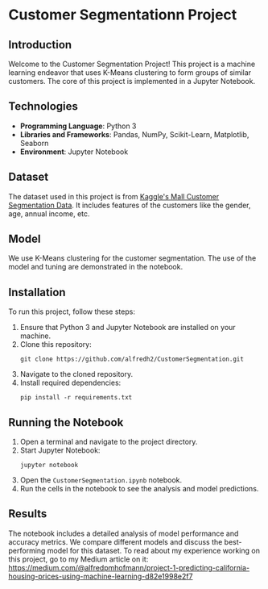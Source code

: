 # Customer Segmentationn Project

## Introduction
Welcome to the Customer Segmentation Project! This project is a machine learning endeavor that uses K-Means clustering to form groups of similar customers. The core of this project is implemented in a Jupyter Notebook.

## Technologies
- **Programming Language**: Python 3
- **Libraries and Frameworks**: Pandas, NumPy, Scikit-Learn, Matplotlib, Seaborn
- **Environment**: Jupyter Notebook

## Dataset
The dataset used in this project is from [Kaggle's Mall Customer Segmentation Data](https://www.kaggle.com/datasets/vjchoudhary7/customer-segmentation-tutorial-in-python). It includes features of the customers like the gender, age, annual income, etc.

## Model
We use K-Means clustering for the customer segmentation. The use of the model and tuning are demonstrated in the notebook.

## Installation
To run this project, follow these steps:
1. Ensure that Python 3 and Jupyter Notebook are installed on your machine.
2. Clone this repository:
   ```
   git clone https://github.com/alfredh2/CustomerSegmentation.git
   ```
3. Navigate to the cloned repository.
4. Install required dependencies:
   ```
   pip install -r requirements.txt
   ```

## Running the Notebook
1. Open a terminal and navigate to the project directory.
2. Start Jupyter Notebook:
   ```
   jupyter notebook
   ```
3. Open the `CustomerSegmentation.ipynb` notebook.
4. Run the cells in the notebook to see the analysis and model predictions.


## Results
The notebook includes a detailed analysis of model performance and accuracy metrics. We compare different models and discuss the best-performing model for this dataset. To read about my experience working on this project, go to my Medium article on it: https://medium.com/@alfredpmhofmann/project-1-predicting-california-housing-prices-using-machine-learning-d82e1998e2f7
